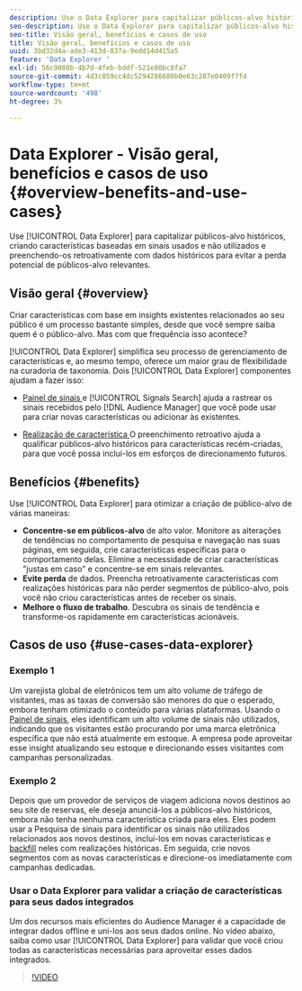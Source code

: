 ```yaml
---
description: Use o Data Explorer para capitalizar públicos-alvo históricos, criando características com base em sinais usados e não utilizados e preenchendo-as retroativamente com dados históricos para evitar a perda potencial de públicos-alvo relevantes.
seo-description: Use o Data Explorer para capitalizar públicos-alvo históricos, criando características com base em sinais usados e não utilizados e preenchendo-as retroativamente com dados históricos para evitar a perda potencial de públicos-alvo relevantes.
seo-title: Visão geral, benefícios e casos de uso
title: Visão geral, benefícios e casos de uso
uuid: 3bd32d4a-ade3-413d-837a-9edd14d415a5
feature: 'Data Explorer '
exl-id: 56c9080b-4b7d-4feb-bddf-521e80bc8fa7
source-git-commit: 4d3c859cc4dc5294286680b0e63c287e0409f7fd
workflow-type: tm+mt
source-wordcount: '498'
ht-degree: 3%

---
```


# Data Explorer - Visão geral, benefícios e casos de uso {#overview-benefits-and-use-cases}

Use [!UICONTROL Data Explorer] para capitalizar públicos-alvo históricos, criando características baseadas em sinais usados e não utilizados e preenchendo-os retroativamente com dados históricos para evitar a perda potencial de públicos-alvo relevantes.

## Visão geral {#overview}

Criar características com base em insights existentes relacionados ao seu público é um processo bastante simples, desde que você sempre saiba quem é o público-alvo. Mas com que frequência isso acontece?

[!UICONTROL Data Explorer] simplifica seu processo de gerenciamento de características e, ao mesmo tempo, oferece um maior grau de flexibilidade na curadoria de taxonomia. Dois [!UICONTROL Data Explorer] componentes ajudam a fazer isso:

* [Painel de sinais ](../../features/data-explorer/data-explorer-signals-dashboard.md) e  [!UICONTROL Signals Search] ajuda a rastrear os sinais recebidos pelo  [!DNL Audience Manager] que você pode usar para criar novas características ou adicionar às existentes.

* [Realização de característica ](../../features/data-explorer/data-explorer-trait-backfill.md) O preenchimento retroativo ajuda a qualificar públicos-alvo históricos para características recém-criadas, para que você possa incluí-los em esforços de direcionamento futuros.

## Benefícios {#benefits}

Use [!UICONTROL Data Explorer] para otimizar a criação de público-alvo de várias maneiras:

* **Concentre-se em públicos-alvo** de alto valor. Monitore as alterações de tendências no comportamento de pesquisa e navegação nas suas páginas, em seguida, crie características específicas para o comportamento delas. Elimine a necessidade de criar características &quot;justas em caso&quot; e concentre-se em sinais relevantes.
* **Evite perda** de dados. Preencha retroativamente características com realizações históricas para não perder segmentos de público-alvo, pois você não criou características antes de receber os sinais.
* **Melhore o fluxo de trabalho**. Descubra os sinais de tendência e transforme-os rapidamente em características acionáveis.

## Casos de uso {#use-cases-data-explorer}

### Exemplo 1

Um varejista global de eletrônicos tem um alto volume de tráfego de visitantes, mas as taxas de conversão são menores do que o esperado, embora tenham otimizado o conteúdo para várias plataformas. Usando o [Painel de sinais](../../features/data-explorer/data-explorer-signals-dashboard.md), eles identificam um alto volume de sinais não utilizados, indicando que os visitantes estão procurando por uma marca eletrônica específica que não está atualmente em estoque. A empresa pode aproveitar esse insight atualizando seu estoque e direcionando esses visitantes com campanhas personalizadas.

### Exemplo 2

Depois que um provedor de serviços de viagem adiciona novos destinos ao seu site de reservas, ele deseja anunciá-los a públicos-alvo históricos, embora não tenha nenhuma característica criada para eles. Eles podem usar a Pesquisa de sinais para identificar os sinais não utilizados relacionados aos novos destinos, incluí-los em novas características e [backfill](../../features/data-explorer/data-explorer-trait-backfill.md) neles com realizações históricas. Em seguida, crie novos segmentos com as novas características e direcione-os imediatamente com campanhas dedicadas.

### Usar o Data Explorer para validar a criação de características para seus dados integrados

Um dos recursos mais eficientes do Audience Manager é a capacidade de integrar dados offline e uni-los aos seus dados online. No vídeo abaixo, saiba como usar [!UICONTROL Data Explorer] para validar que você criou todas as características necessárias para aproveitar esses dados integrados.

>[!VIDEO](https://video.tv.adobe.com/v/25149/)
